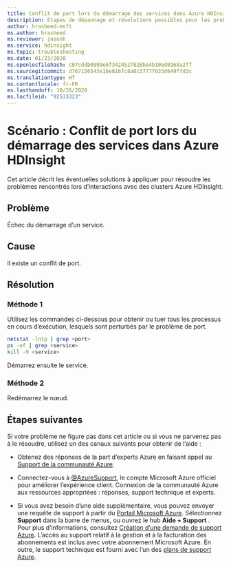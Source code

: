 ```yaml
---
title: Conflit de port lors du démarrage des services dans Azure HDInsight
description: Étapes de dépannage et résolutions possibles pour les problèmes de conflit de port rencontrés lors d’interactions avec des clusters Azure HDInsight.
author: hrasheed-msft
ms.author: hrasheed
ms.reviewer: jasonh
ms.service: hdinsight
ms.topic: troubleshooting
ms.date: 01/23/2020
ms.openlocfilehash: c07cddb0999e6f3424527828be4b10ed0168a2ff
ms.sourcegitcommit: d767156543e16e816fc8a0c3777f033d649ffd3c
ms.translationtype: HT
ms.contentlocale: fr-FR
ms.lasthandoff: 10/26/2020
ms.locfileid: "92533323"
---
```

# <a name="scenario-port-conflict-when-starting-services-in-azure-hdinsight"></a>Scénario : Conflit de port lors du démarrage des services dans Azure HDInsight

Cet article décrit les éventuelles solutions à appliquer pour résoudre les problèmes rencontrés lors d’interactions avec des clusters Azure HDInsight.

## <a name="issue"></a>Problème

Échec du démarrage d’un service.

## <a name="cause"></a>Cause

Il existe un conflit de port.

## <a name="resolution"></a>Résolution

### <a name="method-1"></a>Méthode 1

Utilisez les commandes ci-dessous pour obtenir ou tuer tous les processus en cours d’exécution, lesquels sont perturbés par le problème de port.

```bash
netstat -lntp | grep <port>
ps -ef | grep <service>
kill -9 <service>
```

Démarrez ensuite le service.

### <a name="method-2"></a>Méthode 2

Redémarrez le nœud.

## <a name="next-steps"></a>Étapes suivantes

Si votre problème ne figure pas dans cet article ou si vous ne parvenez pas à le résoudre, utilisez un des canaux suivants pour obtenir de l’aide :

* Obtenez des réponses de la part d’experts Azure en faisant appel au [Support de la communauté Azure](https://azure.microsoft.com/support/community/).

* Connectez-vous à [@AzureSupport](https://twitter.com/azuresupport), le compte Microsoft Azure officiel pour améliorer l’expérience client. Connexion de la communauté Azure aux ressources appropriées : réponses, support technique et experts.

* Si vous avez besoin d’une aide supplémentaire, vous pouvez envoyer une requête de support à partir du [Portail Microsoft Azure](https://portal.azure.com/?#blade/Microsoft_Azure_Support/HelpAndSupportBlade/). Sélectionnez **Support** dans la barre de menus, ou ouvrez le hub **Aide + Support** . Pour plus d’informations, consultez [Création d’une demande de support Azure](../../azure-portal/supportability/how-to-create-azure-support-request.md). L’accès au support relatif à la gestion et à la facturation des abonnements est inclus avec votre abonnement Microsoft Azure. En outre, le support technique est fourni avec l’un des [plans de support Azure](https://azure.microsoft.com/support/plans/).